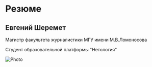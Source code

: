 # Резюме

## Евгений Шеремет

Магистр факультета журналистики МГУ имени М.В.Ломоносова

Студент образовательной платформы "Нетология"

![Photo](https://github.com/JekSher/Sher-Portfolio/assets/147145842/2d9ae8c7-004b-41c0-ac02-40e3f40393ad)
